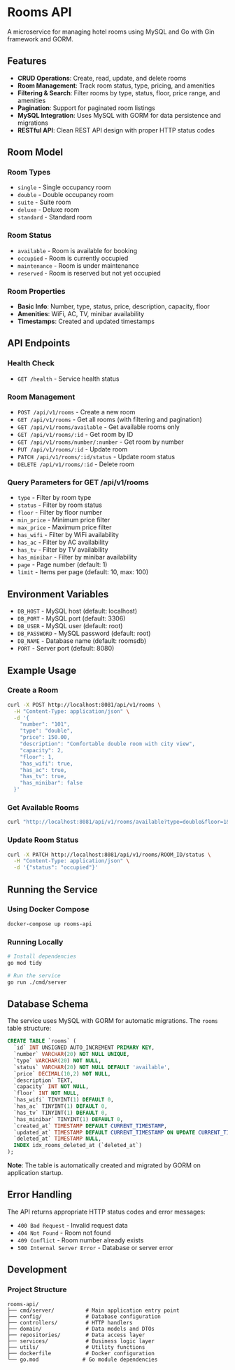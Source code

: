 # Rooms API

A microservice for managing hotel rooms using MySQL and Go with Gin framework and GORM.

## Features

- **CRUD Operations**: Create, read, update, and delete rooms
- **Room Management**: Track room status, type, pricing, and amenities
- **Filtering & Search**: Filter rooms by type, status, floor, price range, and amenities
- **Pagination**: Support for paginated room listings
- **MySQL Integration**: Uses MySQL with GORM for data persistence and migrations
- **RESTful API**: Clean REST API design with proper HTTP status codes

## Room Model

### Room Types
- `single` - Single occupancy room
- `double` - Double occupancy room  
- `suite` - Suite room
- `deluxe` - Deluxe room
- `standard` - Standard room

### Room Status
- `available` - Room is available for booking
- `occupied` - Room is currently occupied
- `maintenance` - Room is under maintenance
- `reserved` - Room is reserved but not yet occupied

### Room Properties
- **Basic Info**: Number, type, status, price, description, capacity, floor
- **Amenities**: WiFi, AC, TV, minibar availability
- **Timestamps**: Created and updated timestamps

## API Endpoints

### Health Check
- `GET /health` - Service health status

### Room Management
- `POST /api/v1/rooms` - Create a new room
- `GET /api/v1/rooms` - Get all rooms (with filtering and pagination)
- `GET /api/v1/rooms/available` - Get available rooms only
- `GET /api/v1/rooms/:id` - Get room by ID
- `GET /api/v1/rooms/number/:number` - Get room by number
- `PUT /api/v1/rooms/:id` - Update room
- `PATCH /api/v1/rooms/:id/status` - Update room status
- `DELETE /api/v1/rooms/:id` - Delete room

### Query Parameters for GET /api/v1/rooms
- `type` - Filter by room type
- `status` - Filter by room status
- `floor` - Filter by floor number
- `min_price` - Minimum price filter
- `max_price` - Maximum price filter
- `has_wifi` - Filter by WiFi availability
- `has_ac` - Filter by AC availability
- `has_tv` - Filter by TV availability
- `has_minibar` - Filter by minibar availability
- `page` - Page number (default: 1)
- `limit` - Items per page (default: 10, max: 100)

## Environment Variables

- `DB_HOST` - MySQL host (default: localhost)
- `DB_PORT` - MySQL port (default: 3306)
- `DB_USER` - MySQL user (default: root)
- `DB_PASSWORD` - MySQL password (default: root)
- `DB_NAME` - Database name (default: roomsdb)
- `PORT` - Server port (default: 8080)

## Example Usage

### Create a Room
```bash
curl -X POST http://localhost:8081/api/v1/rooms \
  -H "Content-Type: application/json" \
  -d '{
    "number": "101",
    "type": "double",
    "price": 150.00,
    "description": "Comfortable double room with city view",
    "capacity": 2,
    "floor": 1,
    "has_wifi": true,
    "has_ac": true,
    "has_tv": true,
    "has_minibar": false
  }'
```

### Get Available Rooms
```bash
curl "http://localhost:8081/api/v1/rooms/available?type=double&floor=1&min_price=100&max_price=200"
```

### Update Room Status
```bash
curl -X PATCH http://localhost:8081/api/v1/rooms/ROOM_ID/status \
  -H "Content-Type: application/json" \
  -d '{"status": "occupied"}'
```

## Running the Service

### Using Docker Compose
```bash
docker-compose up rooms-api
```

### Running Locally
```bash
# Install dependencies
go mod tidy

# Run the service
go run ./cmd/server
```

## Database Schema

The service uses MySQL with GORM for automatic migrations. The `rooms` table structure:

```sql
CREATE TABLE `rooms` (
  `id` INT UNSIGNED AUTO_INCREMENT PRIMARY KEY,
  `number` VARCHAR(20) NOT NULL UNIQUE,
  `type` VARCHAR(20) NOT NULL,
  `status` VARCHAR(20) NOT NULL DEFAULT 'available',
  `price` DECIMAL(10,2) NOT NULL,
  `description` TEXT,
  `capacity` INT NOT NULL,
  `floor` INT NOT NULL,
  `has_wifi` TINYINT(1) DEFAULT 0,
  `has_ac` TINYINT(1) DEFAULT 0,
  `has_tv` TINYINT(1) DEFAULT 0,
  `has_minibar` TINYINT(1) DEFAULT 0,
  `created_at` TIMESTAMP DEFAULT CURRENT_TIMESTAMP,
  `updated_at` TIMESTAMP DEFAULT CURRENT_TIMESTAMP ON UPDATE CURRENT_TIMESTAMP,
  `deleted_at` TIMESTAMP NULL,
  INDEX idx_rooms_deleted_at (`deleted_at`)
);
```

**Note**: The table is automatically created and migrated by GORM on application startup.

## Error Handling

The API returns appropriate HTTP status codes and error messages:

- `400 Bad Request` - Invalid request data
- `404 Not Found` - Room not found
- `409 Conflict` - Room number already exists
- `500 Internal Server Error` - Database or server error

## Development

### Project Structure
```
rooms-api/
├── cmd/server/          # Main application entry point
├── config/              # Database configuration
├── controllers/         # HTTP handlers
├── domain/              # Data models and DTOs
├── repositories/        # Data access layer
├── services/            # Business logic layer
├── utils/               # Utility functions
├── dockerfile           # Docker configuration
└── go.mod              # Go module dependencies
```
